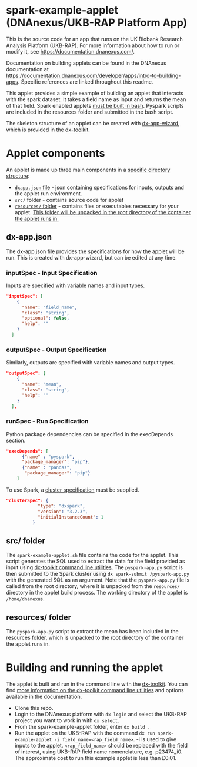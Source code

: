 <!-- dx-header -->
# spark-example-applet (DNAnexus/UKB-RAP Platform App)

This is the source code for an app that runs on the UK Biobank Research Analysis Platform (UKB-RAP).
For more information about how to run or modify it, see
https://documentation.dnanexus.com/.
<!-- /dx-header -->

<!-- Insert a description of your app here -->

<!--
TODO: This app directory was automatically generated by dx-app-wizard;
please edit this Readme.md file to include essential documentation about
your app that would be helpful to users. (Also see the
Readme.developer.md.) Once you're done, you can remove these TODO
comments.

For more info, see https://documentation.dnanexus.com/developer.
--> 
Documentation on building applets can be found in the DNAnexus documentation at https://documentation.dnanexus.com/developer/apps/intro-to-building-apps. Specific references are linked throughout this readme.

This applet provides a simple example of building an applet that interacts with the spark dataset. It takes a field name as input and returns the mean of that field. Spark enabled applets [must be built in bash](https://documentation.dnanexus.com/developer/apps/developing-spark-apps#bash-apps). Pyspark scripts are included in the resources folder and submitted in the bash script. 

The skeleton structure of an applet can be created with [dx-app-wizard](https://documentation.dnanexus.com/developer/apps/intro-to-building-apps), which is provided in the [dx-toolkit](https://documentation.dnanexus.com/downloads#dnanexus-platform-sdk). 

# Applet components

An applet is made up three main components in a [specific directory structure](https://documentation.dnanexus.com/developer/apps/app-build-process#app-directory-structure):
- [`dxapp.json` file](https://documentation.dnanexus.com/developer/apps/app-build-process#the-dxapp.json-app-metadata-file) - json containing specifications for inputs, outputs and the applet run environment.
- `src/` folder - contains source code for applet
- [`resources/` folder](https://documentation.dnanexus.com/developer/apps/app-build-process#the-resources-subdirectory) - contains files or executables necessary for your applet. [This folder will be unpacked in the root directory of the container the applet runs in.](https://documentation.dnanexus.com/developer/apps/app-build-process#the-resources-directory-and-its-use)

## dx-app.json

The dx-app.json file provides the specifications for how the applet will be run. This is created with dx-app-wizard, but can be edited at any time.

### inputSpec - Input Specification

Inputs are specified with variable names and input types.

```json
"inputSpec": [
    {
      "name": "field_name",
      "class": "string",
      "optional": false,
      "help": ""
    }
  ]
```

### outputSpec - Output Specification

Similarly, outputs are specified with variable names and output types.

```json
"outputSpec": [
    {
      "name": "mean",
      "class": "string",
      "help": ""
    }
  ],
```

### runSpec - Run Specification

Python package dependencies can be specified in the execDepends section.

```json
"execDepends": [
      {"name" : "pyspark",
      "package_manager": "pip"},
      {"name" : "pandas",
       "package_manager": "pip"}
    ]
```
    
To use Spark, a [cluster specification](https://documentation.dnanexus.com/developer/apps/developing-spark-apps#cluster-specifications) must be supplied.

```json
"clusterSpec": {
            "type": "dxspark",
            "version": "3.2.3",
            "initialInstanceCount": 1
          }
```

## src/ folder

The `spark-example-applet.sh` file contains the code for the applet. This script generates the SQL used to extract the data for the field provided as input using [dx-toolkit command line utilities](https://documentation.dnanexus.com/user/helpstrings-of-sdk-command-line-utilities). The `pyspark-app.py` script is then submitted to the Spark cluster using `dx spark-submit /pyspark-app.py` with the generated SQL as an argument. Note that the `pyspark-app.py` file is called from the root directory, where it is unpacked from the `resources/` directory in the applet build process. The working directory of the applet is `/home/dnanexus`.

## resources/ folder

The `pyspark-app.py` script to extract the mean has been included in the resources folder, which is unpacked to the root directory of the container the applet runs in. 

# Building and running the applet

The applet is built and run in the command line with the [dx-toolkit](https://documentation.dnanexus.com/downloads#dnanexus-platform-sdk). You can find [more information on the dx-toolkit command line utilities](https://documentation.dnanexus.com/user/helpstrings-of-sdk-command-line-utilities) and options available in the documentation. 

- Clone this repo.
- Login to the DNAnexus platform with `dx login` and select the UKB-RAP project you want to work in with `dx select`.
- From the spark-example-applet folder, enter `dx build .`
- Run the applet on the UKB-RAP with the command `dx run spark-example-applet -i field_name=<rap_field_name>`. -i is used to give inputs to the applet. `<rap_field_name>` should be replaced with the field of interest, using UKB-RAP field name nomenclature, e.g. p23474_i0. The approximate cost to run this example applet is less than £0.01.
